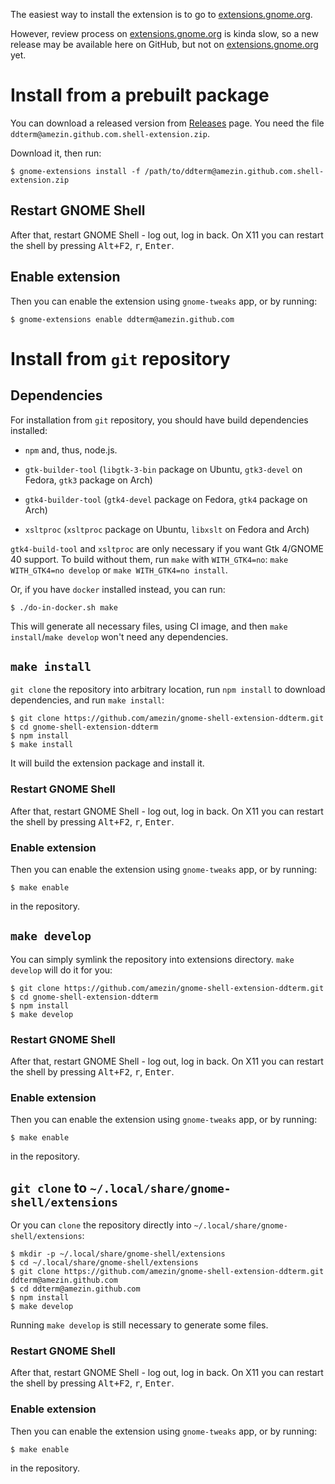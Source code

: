 The easiest way to install the extension is to go to [extensions.gnome.org].

However, review process on [extensions.gnome.org] is kinda slow, so a new
release may be available here on GitHub, but not on [extensions.gnome.org] yet.

[extensions.gnome.org]: https://extensions.gnome.org/extension/3780/ddterm/

# Install from a prebuilt package

You can download a released version from
[Releases](https://github.com/amezin/gnome-shell-extension-ddterm/releases)
page. You need the file `ddterm@amezin.github.com.shell-extension.zip`.

Download it, then run:

    $ gnome-extensions install -f /path/to/ddterm@amezin.github.com.shell-extension.zip

## Restart GNOME Shell

After that, restart GNOME Shell - log out, log in back. On X11 you can restart
the shell by pressing <kbd>Alt+F2</kbd>, <kbd>r</kbd>, <kbd>Enter</kbd>.

## Enable extension

Then you can enable the extension using `gnome-tweaks` app, or by running:

    $ gnome-extensions enable ddterm@amezin.github.com

# Install from `git` repository

## Dependencies

For installation from `git` repository, you should have build dependencies
installed:

- `npm` and, thus, node.js.

- `gtk-builder-tool` (`libgtk-3-bin` package on Ubuntu, `gtk3-devel` on Fedora,
`gtk3` package on Arch)

- `gtk4-builder-tool` (`gtk4-devel` package on Fedora, `gtk4` package on Arch)

- `xsltproc` (`xsltproc` package on Ubuntu, `libxslt` on Fedora and Arch)

`gtk4-build-tool` and `xsltproc` are only necessary if you want Gtk 4/GNOME 40
support. To build without them, run `make` with `WITH_GTK4=no`:
`make WITH_GTK4=no develop` or `make WITH_GTK4=no install`.

Or, if you have `docker` installed instead, you can run:

    $ ./do-in-docker.sh make

This will generate all necessary files, using CI image, and then
`make install`/`make develop` won't need any dependencies.

## `make install`

`git clone` the repository into arbitrary location, run `npm install` to
download dependencies, and run `make install`:

    $ git clone https://github.com/amezin/gnome-shell-extension-ddterm.git
    $ cd gnome-shell-extension-ddterm
    $ npm install
    $ make install

It will build the extension package and install it.

### Restart GNOME Shell

After that, restart GNOME Shell - log out, log in back. On X11 you can restart
the shell by pressing <kbd>Alt+F2</kbd>, <kbd>r</kbd>, <kbd>Enter</kbd>.

### Enable extension

Then you can enable the extension using `gnome-tweaks` app, or by running:

    $ make enable

in the repository.

## `make develop`

You can simply symlink the repository into extensions directory. `make develop`
will do it for you:

    $ git clone https://github.com/amezin/gnome-shell-extension-ddterm.git
    $ cd gnome-shell-extension-ddterm
    $ npm install
    $ make develop

### Restart GNOME Shell

After that, restart GNOME Shell - log out, log in back. On X11 you can restart
the shell by pressing <kbd>Alt+F2</kbd>, <kbd>r</kbd>, <kbd>Enter</kbd>.

### Enable extension

Then you can enable the extension using `gnome-tweaks` app, or by running:

    $ make enable

in the repository.

## `git clone` to `~/.local/share/gnome-shell/extensions`

Or you can `clone` the repository directly into `~/.local/share/gnome-shell/extensions`:

    $ mkdir -p ~/.local/share/gnome-shell/extensions
    $ cd ~/.local/share/gnome-shell/extensions
    $ git clone https://github.com/amezin/gnome-shell-extension-ddterm.git ddterm@amezin.github.com
    $ cd ddterm@amezin.github.com
    $ npm install
    $ make develop

Running `make develop` is still necessary to generate some files.

### Restart GNOME Shell

After that, restart GNOME Shell - log out, log in back. On X11 you can restart
the shell by pressing <kbd>Alt+F2</kbd>, <kbd>r</kbd>, <kbd>Enter</kbd>.

### Enable extension

Then you can enable the extension using `gnome-tweaks` app, or by running:

    $ make enable

in the repository.
